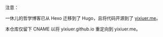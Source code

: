 注意：

一休儿的哲学博客已从 Hexo 迁移到了 Hugo，且将代码开源到了 [yixiuer.me](https://github.com/yixiuer/yixiuer.me)。

本仓库仅留下 CNAME 以将 yixiuer.github.io 重定向到 yixiuer.me。
